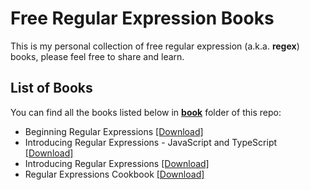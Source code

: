 # Free Regular Expression Books

This is my personal collection of free regular expression (a.k.a. **regex**) books, please feel free to share and learn.

## List of Books

You can find all the books listed below in [**book**](/book) folder of this repo:

* Beginning Regular Expressions [[Download]](/book/Beginning%20Regular%20Expressions.pdf)
* Introducing Regular Expressions - JavaScript and TypeScript [[Download]](/book/Introducing%20Regular%20Expressions%20-%20JavaScript%20and%20TypeScript.pdf)
* Introducing Regular Expressions [[Download]](/book/Introducing%20Regular%20Expressions.pdf)
* Regular Expressions Cookbook [[Download]](/book/Regular%20Expressions%20Cookbook.pdf)

